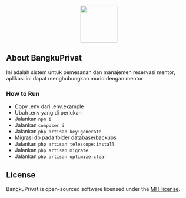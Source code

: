<p align="center"><a href="https://bangkuprivat.ivalpha.com" target="_blank"><img src="https://bangkuprivat.ivalpha.com/public/image/logo_BP-bgwhite.jpeg" style="width:100px;height:100px"></a></p>

## About BangkuPrivat

Ini adalah sistem untuk pemesanan dan manajemen reservasi mentor, aplikasi ini dapat menghubungkan murid dengan mentor

### How to Run
- Copy .env dari .env.example
- Ubah .env yang di perlukan
- Jalankan ```npm i```
- Jalankan ```composer i```
- Jalankan ```php artisan key:generate```
- Migrasi db pada folder database/backups
- Jalankan ```php artisan telescope:install```
- Jalankan ```php artisan migrate```
- Jalankan ```php artisan optimize:clear```

## License

BangkuPrivat is open-sourced software licensed under the [MIT license](https://opensource.org/licenses/MIT).
